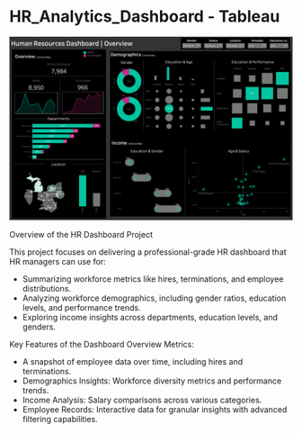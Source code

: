 # HR_Analytics_Dashboard - Tableau

![App Interface](HR_Dashboard_Image.png)

Overview of the HR Dashboard Project

This project focuses on delivering a professional-grade HR dashboard that HR managers can use for:
 - Summarizing workforce metrics like hires, terminations, and employee distributions.
 - Analyzing workforce demographics, including gender ratios, education levels, and performance trends.
 - Exploring income insights across departments, education levels, and genders.

Key Features of the Dashboard
Overview Metrics: 
 - A snapshot of employee data over time, including hires and terminations.
 - Demographics Insights: Workforce diversity metrics and performance trends.
 - Income Analysis: Salary comparisons across various categories.
 - Employee Records: Interactive data for granular insights with advanced filtering capabilities.



